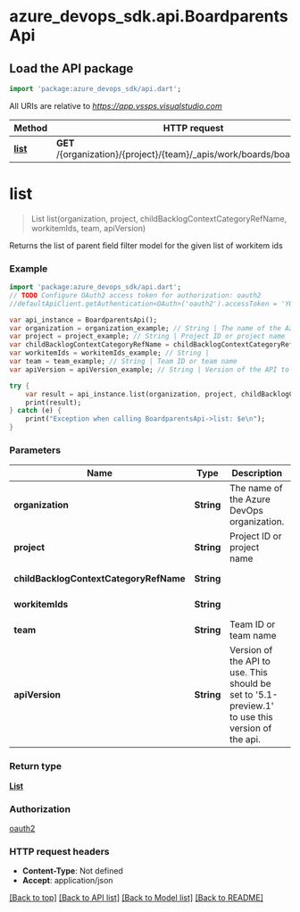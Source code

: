 # azure_devops_sdk.api.BoardparentsApi

## Load the API package
```dart
import 'package:azure_devops_sdk/api.dart';
```

All URIs are relative to *https://app.vssps.visualstudio.com*

Method | HTTP request | Description
------------- | ------------- | -------------
[**list**](BoardparentsApi.md#list) | **GET** /{organization}/{project}/{team}/_apis/work/boards/boardparents | 


# **list**
> List<ParentChildWIMap> list(organization, project, childBacklogContextCategoryRefName, workitemIds, team, apiVersion)



Returns the list of parent field filter model for the given list of workitem ids

### Example 
```dart
import 'package:azure_devops_sdk/api.dart';
// TODO Configure OAuth2 access token for authorization: oauth2
//defaultApiClient.getAuthentication<OAuth>('oauth2').accessToken = 'YOUR_ACCESS_TOKEN';

var api_instance = BoardparentsApi();
var organization = organization_example; // String | The name of the Azure DevOps organization.
var project = project_example; // String | Project ID or project name
var childBacklogContextCategoryRefName = childBacklogContextCategoryRefName_example; // String | 
var workitemIds = workitemIds_example; // String | 
var team = team_example; // String | Team ID or team name
var apiVersion = apiVersion_example; // String | Version of the API to use.  This should be set to '5.1-preview.1' to use this version of the api.

try { 
    var result = api_instance.list(organization, project, childBacklogContextCategoryRefName, workitemIds, team, apiVersion);
    print(result);
} catch (e) {
    print("Exception when calling BoardparentsApi->list: $e\n");
}
```

### Parameters

Name | Type | Description  | Notes
------------- | ------------- | ------------- | -------------
 **organization** | **String**| The name of the Azure DevOps organization. | [default to null]
 **project** | **String**| Project ID or project name | [default to null]
 **childBacklogContextCategoryRefName** | **String**|  | [default to null]
 **workitemIds** | **String**|  | [default to null]
 **team** | **String**| Team ID or team name | [default to null]
 **apiVersion** | **String**| Version of the API to use.  This should be set to &#39;5.1-preview.1&#39; to use this version of the api. | [default to null]

### Return type

[**List<ParentChildWIMap>**](ParentChildWIMap.md)

### Authorization

[oauth2](../README.md#oauth2)

### HTTP request headers

 - **Content-Type**: Not defined
 - **Accept**: application/json

[[Back to top]](#) [[Back to API list]](../README.md#documentation-for-api-endpoints) [[Back to Model list]](../README.md#documentation-for-models) [[Back to README]](../README.md)


